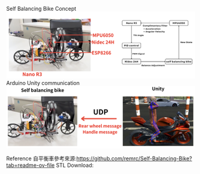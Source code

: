 Self Balancing Bike Concept
![image](https://github.com/amashkk/Self-Balancing-Bike/blob/main/Picture/Concept.png)
Arduino Unity communication
![image](https://github.com/amashkk/Self-Balancing-Bike/blob/main/Picture/Arduino%26Unity.png)

Reference
自平衡車參考來源:https://github.com/remrc/Self-Balancing-Bike?tab=readme-ov-file
STL Download:
